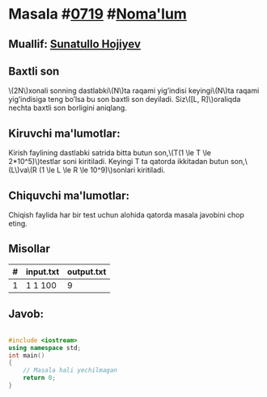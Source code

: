 
<h1>Masala #<a href="https://robocontest.uz/tasks/0719">0719</a> #<a href="https://robocontest.uz/tasks?category=1">Noma'lum</a></h1>
<h2> Muallif: <a href="https://robocontest.uz/profile/sunnat">Sunatullo Hojiyev</a></h2>
<h2>Baxtli son</h2>
<p>\(2N\)xonali sonning dastlabki\(N\)ta raqami yig’indisi keyingi\(N\)ta raqami yig’indisiga teng bo’lsa bu son baxtli son deyiladi. Siz\([L, R]\)oraliqda nechta baxtli son borligini aniqlang.</p>
<h2>Kiruvchi ma'lumotlar:</h2>
<p>Kirish faylining dastlabki satrida bitta butun son,\(T(1 \le T \le 2*10^5)\)testlar soni kiritiladi. Keyingi T ta qatorda ikkitadan butun son,\(L\)va\(R (1 \le L \le R \le 10^9)\)sonlari kiritiladi.</p>
<h2>Chiquvchi ma'lumotlar:</h2>
<p>Chiqish faylida har bir test uchun alohida qatorda masala javobini chop eting.</p>
<h2>Misollar</h2>
<table>
    <thead>
        <tr>
            <th>#</th>
            <th>input.txt</th>
            <th>output.txt</th>
        </tr>
    </thead>
    <tbody>
            <tr>
                <td>1</td>
                <td>1
1 100</td>
                <td>9</td>
            </tr>
    </tbody>
    </table>
    
<h2>Javob:</h2>

######
```cpp
#include <iostream>
using namespace std;
int main()
{
    // Masala hali yechilmagan
    return 0;
}
```
